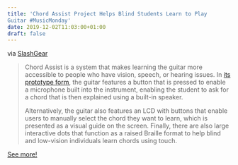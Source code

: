 ```yaml
---
title: 'Chord Assist Project Helps Blind Students Learn to Play
Guitar #MusicMonday'
date: 2019-12-02T11:03:00+01:00
draft: false
---
```


via [SlashGear](https://www.slashgear.com/chord-assist-project-helps-blind-students-learn-to-play-guitar-23601260/)

> Chord Assist is a system that makes learning the guitar more accessible to people who have vision, speech, or hearing issues. In [its prototype form](https://medium.com/google-developer-experts/chord-assist-building-an-accessible-smart-guitar-for-the-mute-deaf-and-blind-4f81669ab663), the guitar features a button that is pressed to enable a microphone built into the instrument, enabling the student to ask for a chord that is then explained using a built-in speaker.
> 
> Alternatively, the guitar also features an LCD with buttons that enable users to manually select the chord they want to learn, which is presented as a visual guide on the screen. Finally, there are also large interactive dots that function as a raised Braille format to help blind and low-vision individuals learn chords using touch.

[See more!](https://www.slashgear.com/chord-assist-project-helps-blind-students-learn-to-play-guitar-23601260/)